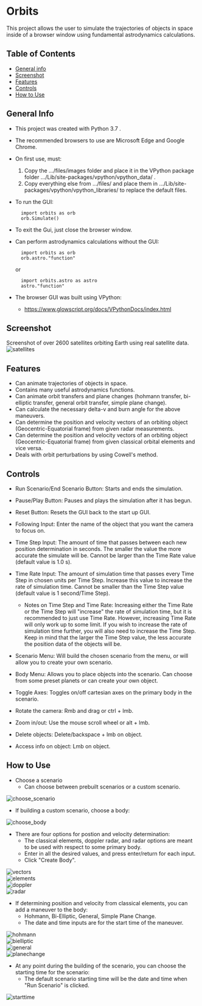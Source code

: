 # Orbits
This project allows the user to simulate the trajectories of objects in space inside of a browser window using fundamental astrodynamics calculations.

## Table of Contents
* [General info](#general-info)
* [Screenshot](#screenshot)
* [Features](#features)
* [Controls](#controls)
* [How to Use](#how-to-use)

## General Info
* This project was created with Python 3.7 .
* The recommended browsers to use are Microsoft Edge and Google Chrome.
* On first use, must:
    1. Copy the .../files/images folder and place it in the VPython package folder .../Lib/site-packages/vpython/vpython_data/ .
    2. Copy everything else from .../files/ and place them in .../Lib/site-packages/vpython/vpython_libraries/ to replace the default files.
* To run the GUI:

        import orbits as orb  
        orb.Simulate()
* To exit the Gui, just close the browser window.
* Can perform astrodynamics calculations without the GUI:
        
        import orbits as orb
        orb.astro."function"
    
    or
    
        import orbits.astro as astro
        astro."function"
* The browser GUI was built using VPython:
    * https://www.glowscript.org/docs/VPythonDocs/index.html

## Screenshot
Screenshot of over 2600 satellites orbiting Earth using real satellite data.
![satellites](/files/screenshots/satellites.png)

## Features
* Can animate trajectories of objects in space.
* Contains many useful astrodynamics functions.
* Can animate orbit transfers and plane changes (hohmann transfer, bi-elliptic transfer, general orbit transfer, simple plane change).
* Can calculate the necessary delta-v and burn angle for the above maneuvers.
* Can determine the position and velocity vectors of an orbiting object (Geocentric-Equatorial frame) from given radar measurements.
* Can determine the position and velocity vectors of an orbiting object (Geocentric-Equatorial frame) from given classical orbital elements and vice versa.
* Deals with orbit perturbations by using Cowell's method.

## Controls
* Run Scenario/End Scenario Button: Starts and ends the simulation.
* Pause/Play Button: Pauses and plays the simulation after it has begun.
* Reset Button: Resets the GUI back to the start up GUI.
* Following Input: Enter the name of the object that you want the camera to focus on.
* Time Step Input: The amount of time that passes between each new position determination in seconds. The smaller the value the more accurate the simulate will be. Cannot be larger than the Time Rate value (default value is 1.0 s).
* Time Rate Input: The amount of simulation time that passes every Time Step in chosen units per Time Step. Increase this value to increase the rate of simulation time. Cannot be smaller than the Time Step value (default value is 1 second/Time Step).

    * Notes on Time Step and Time Rate: Increasing either the Time Rate or the Time Step will "increase" the rate of simulation time, but it is recommended to just use Time    Rate. However, increasing Time Rate will only work up to some limit. If you wish to increase the rate of simulation time further, you will also need to increase the Time Step. Keep in mind that the larger the Time Step value, the less accurate the position data of the objects will be.

* Scenario Menu: Will build the chosen scenario from the menu, or will allow you to create your own scenario.
* Body Menu: Allows you to place objects into the scenario. Can choose from some preset planets or can create your own object.
* Toggle Axes: Toggles on/off cartesian axes on the primary body in the scenario.
* Rotate the camera: Rmb and drag or ctrl + lmb.
* Zoom in/out: Use the mouse scroll wheel or alt + lmb.
* Delete objects: Delete/backspace + lmb on object.
* Access info on object: Lmb on object.

## How to Use
* Choose a scenario
    * Can choose between prebuilt scenarios or a custom scenario.  

![choose_scenario](/files/screenshots/choose_scenario.png)    

* If building a custom scenario, choose a body:  

![choose_body](/files/screenshots/choose_body.png)    

* There are four options for postion and velocity determination:  
    * The classical elements, doppler radar, and radar options are meant to be used with respect to some primary body.
    * Enter in all the desired values, and press enter/return for each input.
    * Click "Create Body".

![vectors](/files/screenshots/vectors.png)  
![elements](/files/screenshots/elements.png)  
![doppler](/files/screenshots/doppler.png)  
![radar](/files/screenshots/radar.png)    

* If determining position and velocity from classical elements, you can add a maneuver to the body:
    * Hohmann, Bi-Elliptic, General, Simple Plane Change.
    * The date and time inputs are for the start time of the maneuver.

![hohmann](/files/screenshots/hohmann.png)  
![bielliptic](/files/screenshots/bielliptic.png)  
![general](/files/screenshots/general.png)  
![planechange](/files/screenshots/planechange.png)    

* At any point during the building of the scenario, you can choose the starting time for the scenario:  
    * The default scenario starting time will be the date and time when "Run Scenario" is clicked.

![starttime](/files/screenshots/starttime.png)  
